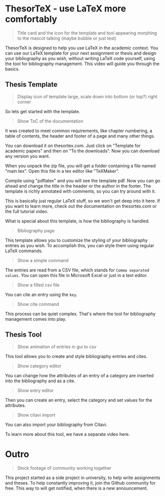 # ThesorTeX - use LaTeX more comfortably

> Title card and the icon for the template and tool appearing
> morphing to the mascot talking (maybe bubble or just test)

ThesorTeX is designed to help you use LaTeX in the academic context. You can use our LaTeX template for your next assignment or thesis and design your bibliography as you wish, without writing LaTeX code yourself, using the tool for bibliography management. This video will guide you through the basics.

## Thesis Template

> Display icon of template large, scale down into bottom (or top?) right corner

So lets get started with the template.

> Show ToC of the documentation

It was created to meet common requirements, like chapter numbering, a table of contents, the header and footer of a page and many other things.

You can download it on thesortex.com. Just click on "Template for academic papers" and then on "To the downloads". Now you can download any version you want.

When you unpack the zip file, you will get a folder containing a file named "main.tex". Open this file in a tex editor like "TeXMaker".

Compile using "pdflatex" and you will see the template pdf. Now you can go ahead and change the title in the header or the author in the footer. The template is richly annotated with comments, so you can try around with it.

This is basically just regular LaTeX stuff, so we won't get deep into it here. If you want to learn more, check out the documentation on thesortex.com or the full tutorial video.

What is special about this template, is how the bibliography is handled.

> Bibliography page

This template allows you to customize the styling of your bibliography entries as you wish. To accomplish this, you can style them using regular LaTeX commands.

> Show a simple command

The entries are read from a CSV file, which stands for `Comma separated values`. You can open this file in Microsoft Excel or just in a text editor.

> Show a filled csv file

You can cite an entry using the `key`.

> Show cite command

This process can be quiet complex. That's where the tool for bibliography management comes into play.

## Thesis Tool

> Show animation of entries in gui to csv

This tool allows you to create and style bibliography entries and cites. 

> Show category editor

You can change how the attributes of an entry of a category are inserted into the bibliography and as a cite. 

> Show entry editor

Then you can create an entry, select the category and set values for the attributes.

> Show citavi import

You can also import your bibliography from Citavi.

To learn more about this tool, we have a separate video here.

# Outro

> Stock footage of community working together

This project started as a side project in university, to help write assignments and theses. To help constantly improving it, join the Github community for free. This way to will get notified, when there is a new announcement.
